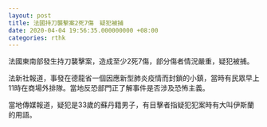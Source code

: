 ```yaml
---
layout: post
title: 法國持刀襲擊案2死7傷　疑犯被捕
date: 2020-04-04 19:56:35.000000000 +08:00
categories: rthk
---
```


法國東南部發生持刀襲擊案，造成至少2死7傷，部分傷者情況嚴重，疑犯被捕。

法新社報道，事發在德龍省一個因應新型肺炎疫情而封鎖的小鎮，當時有民眾早上11時在商場外排隊。當地反恐部門正了解事件是否涉及恐怖主義。

當地傳媒報道，疑犯是33歲的蘇丹籍男子，有目擊者指疑犯犯案時有大叫伊斯蘭的用語。
